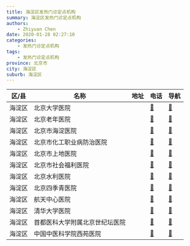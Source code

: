 ```yaml
---
title: 海淀区发热门诊定点机构
summary: 海淀区发热门诊定点机构
authors: 
    - Zhiyuan Chen
date: 2020-01-28 02:27:10
categories: 
    - 发热门诊定点机构
tags: 
    - 发热门诊定点机构
province: 北京市
city: 海淀区
suburb: 海淀区
---
```


|  区/县  |  名称  |  地址  |  电话  |  导航  |
|------|-------|------|------|------|
|  海淀区  |  北京大学医院  |    |  [🧭](https://ditu.amap.com/search?query=北京大学医院)  |  [🧭](https://ditu.amap.com/search?query=北京大学医院)  
|  海淀区  |  北京老年医院  |    |  [🧭](https://ditu.amap.com/search?query=北京老年医院)  |  [🧭](https://ditu.amap.com/search?query=北京老年医院)  
|  海淀区  |  北京市海淀医院  |    |  [🧭](https://ditu.amap.com/search?query=北京市海淀医院)  |  [🧭](https://ditu.amap.com/search?query=北京市海淀医院)  
|  海淀区  |  北京市化工职业病防治医院  |    |  [🧭](https://ditu.amap.com/search?query=北京市化工职业病防治医院)  |  [🧭](https://ditu.amap.com/search?query=北京市化工职业病防治医院)  
|  海淀区  |  北京市上地医院  |    |  [🧭](https://ditu.amap.com/search?query=北京市上地医院)  |  [🧭](https://ditu.amap.com/search?query=北京市上地医院)  
|  海淀区  |  北京市社会福利医院  |    |  [🧭](https://ditu.amap.com/search?query=北京市社会福利医院)  |  [🧭](https://ditu.amap.com/search?query=北京市社会福利医院)  
|  海淀区  |  北京水利医院  |    |  [🧭](https://ditu.amap.com/search?query=北京水利医院)  |  [🧭](https://ditu.amap.com/search?query=北京水利医院)  
|  海淀区  |  北京四季青医院  |    |  [🧭](https://ditu.amap.com/search?query=北京四季青医院)  |  [🧭](https://ditu.amap.com/search?query=北京四季青医院)  
|  海淀区  |  航天中心医院  |    |  [🧭](https://ditu.amap.com/search?query=航天中心医院)  |  [🧭](https://ditu.amap.com/search?query=航天中心医院)  
|  海淀区  |  清华大学医院  |    |  [🧭](https://ditu.amap.com/search?query=清华大学医院)  |  [🧭](https://ditu.amap.com/search?query=清华大学医院)  
|  海淀区  |  首都医科大学附属北京世纪坛医院  |    |  [🧭](https://ditu.amap.com/search?query=首都医科大学附属北京世纪坛医院)  |  [🧭](https://ditu.amap.com/search?query=首都医科大学附属北京世纪坛医院)  
|  海淀区  |  中国中医科学院西苑医院  |    |  [🧭](https://ditu.amap.com/search?query=中国中医科学院西苑医院)  |  [🧭](https://ditu.amap.com/search?query=中国中医科学院西苑医院)  


